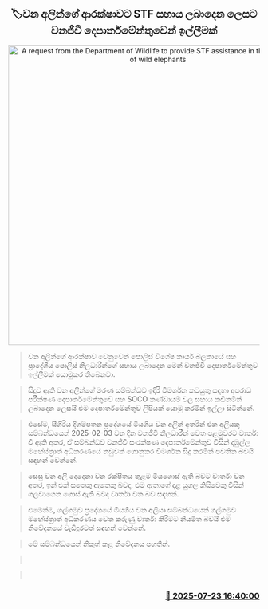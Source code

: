 <p align='center'><b><h2 align='center' title='A request from the Department of Wildlife to provide STF assistance in the protection of wild elephants'>🏷වන අලින්ගේ ආරක්ෂාවට STF සහාය ලබාදෙන ලෙසට වනජීවී දෙපාර්තමේන්තුවෙන් ඉල්ලීමක්</h2></b></p>
<p align='center'><img src='https://helakuru.sgp1.cdn.digitaloceanspaces.com/esana/images/lib/elephant-uio.jpg' width='600' alt='A request from the Department of Wildlife to provide STF assistance in the protection of wild elephants'></p>

> වන අලින්ගේ ආරක්ෂාව වෙනුවෙන් පොලිස් විශේෂ කාර්ය බලකායේ සහ ප්‍රාදේශීය පොලිස් නිලධාරීන්ගේ සහාය ලබාදෙන මෙන් වනජිවී දෙපාර්තමේන්තුව ඉල්ලීමක් යොමුකර තිබෙනවා.

> සිදුව ඇති වන අලින්ගේ මරණ සම්බන්ධව ඉදිරි විමර්ශන කටයුතු සඳහා අපරාධ පරීක්ෂණ දෙපාර්තමේන්තුවේ සහ SOCO කණ්ඩායම් වල සහාය කඩිනමින් ලබාදෙන ලෙසයි එම දෙපාර්තමේන්තුව ලිපියක් යොමු කරමින් ඉල්ලා සිටින්නේ.

> එසේම, සීගිරිය දිගම්පතන ප්‍රදේශයේ මියගිය වන අලින් අතරින් එක අලියකු සම්බන්ධයෙන් 2025-02-03 වන දින වනජීවී නිලධාරීන් වෙත පළමුවරට වාර්තා වී ඇති අතර, ඒ සම්බන්ධව වනජීවී සංරක්ෂණ දෙපාර්තමේන්තුව විසින් දඹුල්ල මහේස්ත්‍රාත් අධිකරණයේ නඩුවක් ගොනුකර විමර්ශන සිදු කරමින් පවතින බවයි සඳහන් වෙන්නේ.

> සෙසු වන අලි දෙදෙනා වන රක්ෂිතය තුළම මියගොස් ඇති බවට වාර්තා වන අතර, ඉන් එක් සතෙකු ඇතෙකු බවද, එම ඇතාගේ දළ යුගල කිසිවෙකු විසින් ගලවාගෙන ගොස් ඇති බවද වාර්තා වන බව සඳහන්.

> එමෙන්ම, ගල්ගමුව ප්‍රදේශයේ මියගිය වන අලියා සම්බන්ධයෙන් ගල්ගමුව මහේස්ත්‍රාත් අධිකරණය වෙත කරුණු වාර්තා කිරීමට නියමිත බවයි එම නිවේදනයේ වැඩිදුරටත් සඳහන් වෙන්නේ.

> මේ සම්බන්ධයෙන් නිකුත් කළ නිවේදනය පහතින්. 

>  

>  



<h3 align='right'><a href='https://www.helakuru.lk/esana/p/112103/'>📅 2025-07-23 16:40:00</a></h3>
